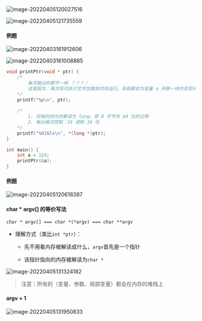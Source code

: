 ![image-20220405120027516](https://aliyun-oss-lpj.oss-cn-qingdao.aliyuncs.com/images/by-picgo/image-20220405120027516.png)

![image-20220405121735559](https://aliyun-oss-lpj.oss-cn-qingdao.aliyuncs.com/images/by-picgo/image-20220405121735559.png)

#### 例题

![image-20220403161912606](https://aliyun-oss-lpj.oss-cn-qingdao.aliyuncs.com/images/by-picgo/image-20220403161912606.png)

![image-20220403161008885](https://aliyun-oss-lpj.oss-cn-qingdao.aliyuncs.com/images/by-picgo/image-20220403161008885.png)

```c
void printPtr(void * ptr) {
	/*
		每次输出的都不一样 ？？？！
		这是因为：每次将可执行文件加载到内存运行，系统都会为变量 a 开辟一块内存空间
	*/
	printf("%p\n", ptr);
	
	/*
		1. 将指向的内存解读为 long，即 8 字节共 64 位的比特
		2. 输出格式控制：16 进制 16 位
	*/
	printf("%016lx\n", *(long *)ptr);
}

int main() {
	int a = 123;
	printPtr(&a);
}
```

#### 例题

![image-20220405120618387](https://aliyun-oss-lpj.oss-cn-qingdao.aliyuncs.com/images/by-picgo/image-20220405120618387.png)

#### char * argv[] 的等价写法

`char * argv[] === char *(*argv) === char **argv`

- 理解方式（类比`int *ptr`）：

  - 先不用看内存被解读成什么，`argv`首先是一个指针

  - 该指针指向的内存被解读为`char *`

![image-20220405131324182](https://aliyun-oss-lpj.oss-cn-qingdao.aliyuncs.com/images/by-picgo/image-20220405131324182.png)

> 注意：所有的（变量、参数、局部变量）都会在内存的堆栈上

#### argv + 1

![image-20220405131950833](https://aliyun-oss-lpj.oss-cn-qingdao.aliyuncs.com/images/by-picgo/image-20220405131950833.png)
